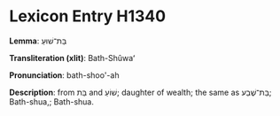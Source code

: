 # Lexicon Entry H1340

**Lemma**: בַּת־שׁוּעַ

**Transliteration (xlit)**: Bath-Shûwaʻ

**Pronunciation**: bath-shoo'-ah

**Description**:
from בַּת and שׁוֹעַ; daughter of wealth;  the same as בַּת־שֶׁבַע; Bath-shua,; Bath-shua.
